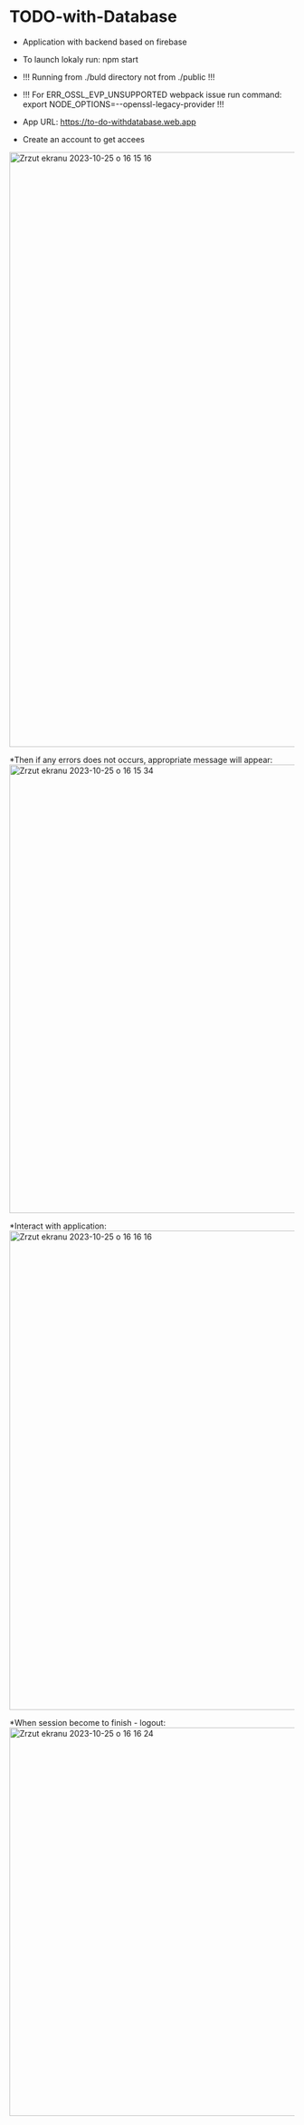 # TODO-with-Database

* Application with backend based on firebase

* To launch lokaly run: npm start
* !!! Running from ./buld directory not from ./public !!!

* !!! For ERR_OSSL_EVP_UNSUPPORTED webpack issue run command: export NODE_OPTIONS=--openssl-legacy-provider !!!

* App URL: https://to-do-withdatabase.web.app

* Create an account to get accees
<img width="1049" alt="Zrzut ekranu 2023-10-25 o 16 15 16" src="https://github.com/Viktor-Bor/TODO-with-Database/assets/84781451/f10c1550-709f-4216-8781-033c1400ba34">

*Then if any errors does not occurs, appropriate message will appear:
<img width="791" alt="Zrzut ekranu 2023-10-25 o 16 15 34" src="https://github.com/Viktor-Bor/TODO-with-Database/assets/84781451/6c8a8a01-0512-4a9e-b610-e6fcd3e35bfe">

*Interact with application:
<img width="845" alt="Zrzut ekranu 2023-10-25 o 16 16 16" src="https://github.com/Viktor-Bor/TODO-with-Database/assets/84781451/6bd2c1ae-638e-4c6f-9956-52cda8b0b651">

*When session become to finish - logout:
<img width="685" alt="Zrzut ekranu 2023-10-25 o 16 16 24" src="https://github.com/Viktor-Bor/TODO-with-Database/assets/84781451/846db9e4-f92f-46d5-b82f-0c15915ae8e5">

